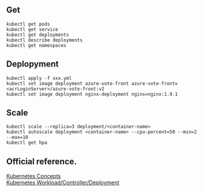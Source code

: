 ## Get
```
kubectl get pods
kubectl get service
kubectl get deployments
kubectl describe deployments
kubectl get namespaces

```

## Deplopyment 
```
kubectl apply -f xxx.yml
kubectl set image deployment azure-vote-front azure-vote-front=<acrLoginServer>/azure-vote-front:v2
kubectl set image deployment nginx-deployment nginx=nginx:1.9.1

```

## Scale
```
kubectl scale --replica=3 deployment/<container-name>  
kubectl autoscale deployment <container-name> --cpu-percent=50 --min=2 --max=10
kubectl get hpa
```
## Official reference. 
[Kubernetes Concepts](https://kubernetes.io/docs/concepts/)  
[Kubernetes Workload/Controller/Deployment](https://kubernetes.io/zh/docs/concepts/workloads/controllers/deployment/)  
